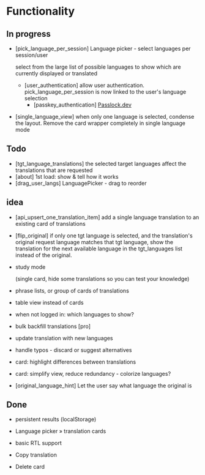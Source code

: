 # Functionality
## In progress

- [pick_language_per_session] Language picker - select languages per session/user

  select from the large list of possible languages to show which are currently displayed or translated
  - [user_authentication] allow user authentication. pick_language_per_session is now linked to the user's language selection
    - [passkey_authentication] [Passlock.dev](Passlock.dev)

- [single_language_view] when only one language is selected, condense the layout. Remove the card wrapper completely in single language mode

## Todo

- [tgt_language_translations] the selected target languages affect the translations that are requested
- [about] 1st load: show & tell how it works
- [drag_user_langs] LanguagePicker - drag to reorder

## idea

- [api_upsert_one_translation_item] add a single language translation to an existing card of translations

- [flip_original] if only one tgt language is selected, and the translation's original request language matches that tgt language, show the translation for the next available language in the tgt_languages list instead of the original.

- study mode

  (single card, hide some translations so you can test your knowledge)


- phrase lists, or group of cards of translations


- table view instead of cards


- when not logged in: which languages to show?


- bulk backfill translations [pro]


- update translation with new languages


- handle typos - discard or suggest alternatives


- card: highlight differences between translations


- card: simplify view, reduce redundancy - colorize languages?
- [original_language_hint] Let the user say what language the original is

## Done

- persistent results (localStorage)

- Language picker » translation cards

- basic RTL support

- Copy translation

- Delete card
